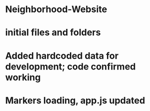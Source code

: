 # Neighborhood-Website
# initial files and folders
# Added hardcoded data for development; code confirmed working
# Markers loading, app.js updated

